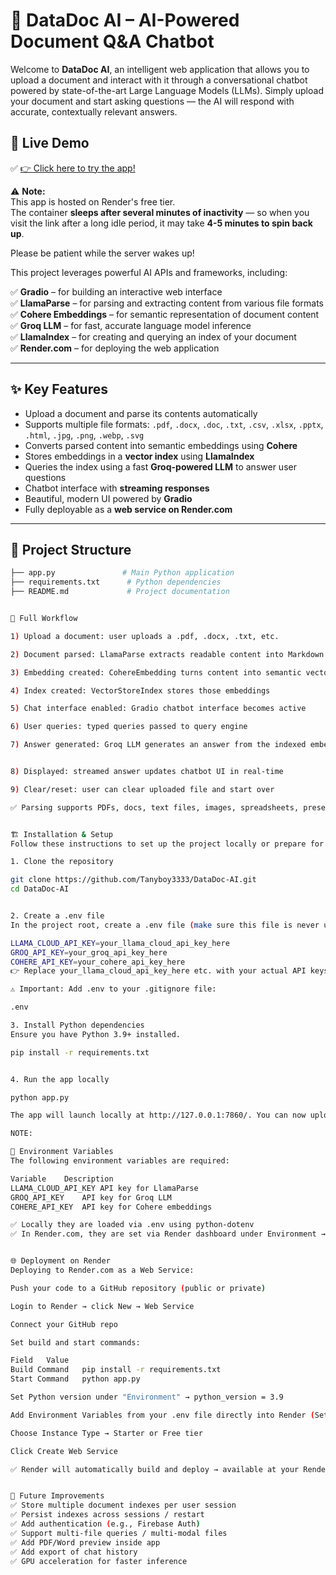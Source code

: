 # 🦙 DataDoc AI – AI-Powered Document Q&A Chatbot

Welcome to **DataDoc AI**, an intelligent web application that allows you to upload a document and interact with it through a conversational chatbot powered by state-of-the-art Large Language Models (LLMs). Simply upload your document and start asking questions — the AI will respond with accurate, contextually relevant answers.

## 🚀 Live Demo

✅ [👉 Click here to try the app!](https://datadoc-ai.onrender.com/)

⚠️ **Note:**  
This app is hosted on Render's free tier.  
The container **sleeps after several minutes of inactivity** — so when you visit the link after a long idle period, it may take **4-5 minutes to spin back up**.

Please be patient while the server wakes up!

This project leverages powerful AI APIs and frameworks, including:

✅ **Gradio** – for building an interactive web interface  
✅ **LlamaParse** – for parsing and extracting content from various file formats  
✅ **Cohere Embeddings** – for semantic representation of document content  
✅ **Groq LLM** – for fast, accurate language model inference  
✅ **LlamaIndex** – for creating and querying an index of your document  
✅ **Render.com** – for deploying the web application

---

## ✨ Key Features

- Upload a document and parse its contents automatically
- Supports multiple file formats: `.pdf`, `.docx`, `.doc`, `.txt`, `.csv`, `.xlsx`, `.pptx`, `.html`, `.jpg`, `.png`, `.webp`, `.svg`
- Converts parsed content into semantic embeddings using **Cohere**
- Stores embeddings in a **vector index** using **LlamaIndex**
- Queries the index using a fast **Groq-powered LLM** to answer user questions
- Chatbot interface with **streaming responses**
- Beautiful, modern UI powered by **Gradio**
- Fully deployable as a **web service on Render.com**

---

## 📁 Project Structure

```bash
├── app.py               # Main Python application
├── requirements.txt      # Python dependencies
├── README.md             # Project documentation


📝 Full Workflow

1) Upload a document: user uploads a .pdf, .docx, .txt, etc.

2) Document parsed: LlamaParse extracts readable content into Markdown

3) Embedding created: CohereEmbedding turns content into semantic vectors

4) Index created: VectorStoreIndex stores those embeddings

5) Chat interface enabled: Gradio chatbot interface becomes active

6) User queries: typed queries passed to query engine

7) Answer generated: Groq LLM generates an answer from the indexed embeddings


8) Displayed: streamed answer updates chatbot UI in real-time

9) Clear/reset: user can clear uploaded file and start over

✅ Parsing supports PDFs, docs, text files, images, spreadsheets, presentations


🏗️ Installation & Setup
Follow these instructions to set up the project locally or prepare for deployment.

1️. Clone the repository

git clone https://github.com/Tanyboy3333/DataDoc-AI.git
cd DataDoc-AI


2️. Create a .env file
In the project root, create a .env file (make sure this file is never uploaded to GitHub):

LLAMA_CLOUD_API_KEY=your_llama_cloud_api_key_here
GROQ_API_KEY=your_groq_api_key_here
COHERE_API_KEY=your_cohere_api_key_here
👉 Replace your_llama_cloud_api_key_here etc. with your actual API keys from LlamaParse, Groq, and Cohere.

⚠️ Important: Add .env to your .gitignore file:

.env

3️. Install Python dependencies
Ensure you have Python 3.9+ installed.

pip install -r requirements.txt


4️. Run the app locally

python app.py

The app will launch locally at http://127.0.0.1:7860/. You can now upload a document and start chatting.

NOTE:

📝 Environment Variables
The following environment variables are required:

Variable	Description
LLAMA_CLOUD_API_KEY	API key for LlamaParse
GROQ_API_KEY	API key for Groq LLM
COHERE_API_KEY	API key for Cohere embeddings

✅ Locally they are loaded via .env using python-dotenv
✅ In Render.com, they are set via Render dashboard under Environment → Environment Variables


🌐 Deployment on Render
Deploying to Render.com as a Web Service:

Push your code to a GitHub repository (public or private)

Login to Render → click New → Web Service

Connect your GitHub repo

Set build and start commands:

Field	Value
Build Command	pip install -r requirements.txt
Start Command	python app.py

Set Python version under "Environment" → python_version = 3.9

Add Environment Variables from your .env file directly into Render (Settings → Environment)

Choose Instance Type → Starter or Free tier

Click Create Web Service

✅ Render will automatically build and deploy → available at your Render domain!


📝 Future Improvements
✅ Store multiple document indexes per user session
✅ Persist indexes across sessions / restart
✅ Add authentication (e.g., Firebase Auth)
✅ Support multi-file queries / multi-modal files
✅ Add PDF/Word preview inside app
✅ Add export of chat history
✅ GPU acceleration for faster inference



```
